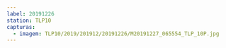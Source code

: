 ```yaml
---
label: 20191226
station: TLP10
capturas:
  - imagem: TLP10/2019/201912/20191226/M20191227_065554_TLP_10P.jpg
---
```

